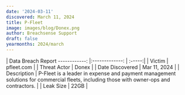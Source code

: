 ```yaml
---
date: '2024-03-11'
discovered: March 11, 2024
title: P-Fleet
image: images/blog/Donex.png
author: Breachsense Support
draft: false
yearmonths: 2024/march
---
```



| Data Breach Report
------------:     |:-------------:    | :-----:|
| Victim      | pfleet.com      | 
| Threat Actor      | Donex      | 
| Date Discovered      | Mar 11, 2024      | 
| Description      | P-Fleet is a leader in expense and payment management solutions for commercial fleets, including those with owner-ops and contractors.      | 
| Leak Size      | 22GB      | 


